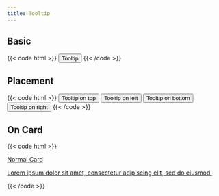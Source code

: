 ```yaml
---
title: Tooltip
---
```


## Basic

{{< code html >}}
<button class="btn btn-light" x-data="tooltip()" x-spread="tooltip" title="Regular Tooltip">Tooltip</button>
{{< /code >}}

## Placement

{{< code html >}}
<button class="btn btn-light" x-data="tooltip()" x-spread="tooltip" x-position="top" title="Tooltip on top">Tooltip on top</button>
<button class="btn btn-light" x-data="tooltip()" x-spread="tooltip" x-position="left" title="Tooltip on left">Tooltip on left</button>
<button class="btn btn-light" x-data="tooltip()" x-spread="tooltip" x-position="bottom" title="Tooltip on bottom">Tooltip on bottom</button>
<button class="btn btn-light" x-data="tooltip()" x-spread="tooltip" x-position="right" title="Tooltip on right">Tooltip on right</button>
{{< /code >}}

## On Card

{{< code html >}}

<a href="#" class="card" x-data="tooltip()" x-spread="tooltip" title="Lorem ipsum dolor sit amet, consectetur adipiscing elit, sed do eiusmod.">
  <div class="card-header">Normal Card</div>
  <div class="card-body">
    <p>Lorem ipsum dolor sit amet, consectetur adipiscing elit, sed do eiusmod.</p>
  </div>
</a>
{{< /code >}}
